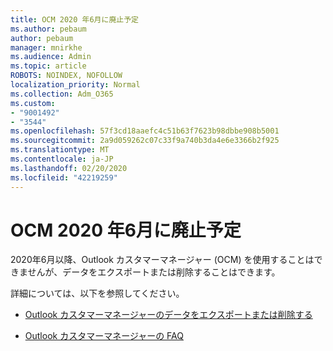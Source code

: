 ```yaml
---
title: OCM 2020 年6月に廃止予定
ms.author: pebaum
author: pebaum
manager: mnirkhe
ms.audience: Admin
ms.topic: article
ROBOTS: NOINDEX, NOFOLLOW
localization_priority: Normal
ms.collection: Adm_O365
ms.custom:
- "9001492"
- "3544"
ms.openlocfilehash: 57f3cd18aaefc4c51b63f7623b98dbbe908b5001
ms.sourcegitcommit: 2a9d059262c07c33f9a740b3da4e6e3366b2f925
ms.translationtype: MT
ms.contentlocale: ja-JP
ms.lasthandoff: 02/20/2020
ms.locfileid: "42219259"
---
```

# <a name="ocm-to-be-retired-june-2020"></a>OCM 2020 年6月に廃止予定

2020年6月以降、Outlook カスタマーマネージャー (OCM) を使用することはできませんが、データをエクスポートまたは削除することはできます。 

詳細については、以下を参照してください。

- [Outlook カスタマーマネージャーのデータをエクスポートまたは削除する](https://support.office.com/en-us/article/1a421cb4-e8de-4b44-bfb8-710b92820439)

- [Outlook カスタマーマネージャーの FAQ](https://support.office.com/article/88e127ca-43a1-4c9d-8d52-6ad3a80f9c32) 